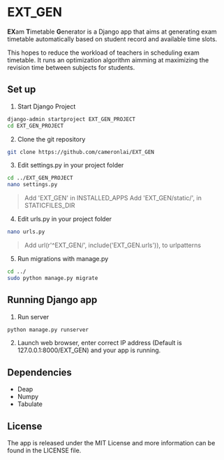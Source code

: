 # EXT_GEN

**EX**am **T**imetable **G**enerator is a Django app that aims at generating exam timetable automatically based on student record and available time slots.

This hopes to reduce the workload of teachers in scheduling exam timetable. It runs an optimization algorithm aimming at maximizing the revision time between subjects for students.

## Set up

1. Start Django Project 

  ``` bash
  django-admin startproject EXT_GEN_PROJECT
  cd EXT_GEN_PROJECT
  ```

2. Clone the git repository

  ``` bash
  git clone https://github.com/cameronlai/EXT_GEN
  ```
    
3. Edit settings.py in your project folder

  ``` bash
  cd ../EXT_GEN_PROJECT
  nano settings.py
  ```

  > Add 'EXT_GEN' in INSTALLED_APPS
  > Add 'EXT_GEN/static/', in STATICFILES_DIR

4. Edit urls.py in your project folder 
  
  ``` bash
  nano urls.py
  ```

  > Add url(r'^EXT_GEN/', include('EXT_GEN.urls')), to urlpatterns
  

5. Run migrations with manage.py

  ``` bash
  cd ../
  sudo python manage.py migrate
  ```

## Running Django app

1. Run server

  ``` bash
  python manage.py runserver
  ```

2. Launch web browser, enter correct IP address (Default is 127.0.0.1:8000/EXT_GEN) and your app is running.

## Dependencies

- Deap
- Numpy
- Tabulate

## License

The app is released under the MIT License and more information can be found in the LICENSE file.
